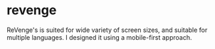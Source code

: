 # revenge
ReVenge's is suited for wide variety of screen sizes, and suitable for multiple languages. I designed it using a mobile-first approach.
